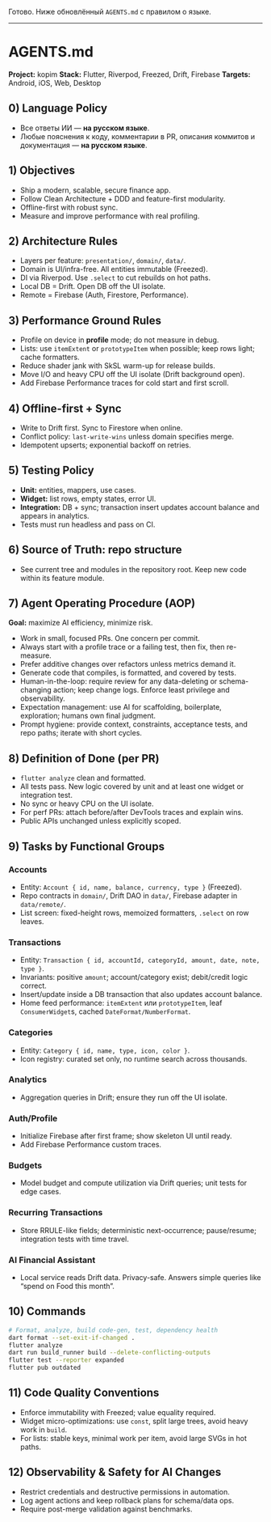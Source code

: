 Готово. Ниже обновлённый `AGENTS.md` с правилом о языке.

---

# AGENTS.md

**Project:** kopim
**Stack:** Flutter, Riverpod, Freezed, Drift, Firebase
**Targets:** Android, iOS, Web, Desktop

## 0) Language Policy

* Все ответы ИИ — **на русском языке**.
* Любые пояснения к коду, комментарии в PR, описания коммитов и документация — **на русском языке**.

## 1) Objectives

* Ship a modern, scalable, secure finance app.
* Follow Clean Architecture + DDD and feature-first modularity.
* Offline-first with robust sync.
* Measure and improve performance with real profiling.

## 2) Architecture Rules

* Layers per feature: `presentation/`, `domain/`, `data/`.
* Domain is UI/infra-free. All entities immutable (Freezed).
* DI via Riverpod. Use `.select` to cut rebuilds on hot paths.
* Local DB = Drift. Open DB off the UI isolate.
* Remote = Firebase (Auth, Firestore, Performance).

## 3) Performance Ground Rules

* Profile on device in **profile** mode; do not measure in debug.
* Lists: use `itemExtent` or `prototypeItem` when possible; keep rows light; cache formatters.
* Reduce shader jank with SkSL warm-up for release builds.
* Move I/O and heavy CPU off the UI isolate (Drift background open).
* Add Firebase Performance traces for cold start and first scroll.

## 4) Offline-first + Sync

* Write to Drift first. Sync to Firestore when online.
* Conflict policy: `last-write-wins` unless domain specifies merge.
* Idempotent upserts; exponential backoff on retries.

## 5) Testing Policy

* **Unit:** entities, mappers, use cases.
* **Widget:** list rows, empty states, error UI.
* **Integration:** DB + sync; transaction insert updates account balance and appears in analytics.
* Tests must run headless and pass on CI.

## 6) Source of Truth: repo structure

* See current tree and modules in the repository root. Keep new code within its feature module.

## 7) Agent Operating Procedure (AOP)

**Goal:** maximize AI efficiency, minimize risk.

* Work in small, focused PRs. One concern per commit.
* Always start with a profile trace or a failing test, then fix, then re-measure.
* Prefer additive changes over refactors unless metrics demand it.
* Generate code that compiles, is formatted, and covered by tests.
* Human-in-the-loop: require review for any data-deleting or schema-changing action; keep change logs. Enforce least privilege and observability.
* Expectation management: use AI for scaffolding, boilerplate, exploration; humans own final judgment.
* Prompt hygiene: provide context, constraints, acceptance tests, and repo paths; iterate with short cycles.

## 8) Definition of Done (per PR)

* `flutter analyze` clean and formatted.
* All tests pass. New logic covered by unit and at least one widget or integration test.
* No sync or heavy CPU on the UI isolate.
* For perf PRs: attach before/after DevTools traces and explain wins.
* Public APIs unchanged unless explicitly scoped.

## 9) Tasks by Functional Groups

### Accounts

* Entity: `Account { id, name, balance, currency, type }` (Freezed).
* Repo contracts in `domain/`, Drift DAO in `data/`, Firebase adapter in `data/remote/`.
* List screen: fixed-height rows, memoized formatters, `.select` on row leaves.

### Transactions

* Entity: `Transaction { id, accountId, categoryId, amount, date, note, type }`.
* Invariants: positive `amount`; account/category exist; debit/credit logic correct.
* Insert/update inside a DB transaction that also updates account balance.
* Home feed performance: `itemExtent` или `prototypeItem`, leaf `ConsumerWidget`s, cached `DateFormat/NumberFormat`.

### Categories

* Entity: `Category { id, name, type, icon, color }`.
* Icon registry: curated set only, no runtime search across thousands.

### Analytics

* Aggregation queries in Drift; ensure they run off the UI isolate.

### Auth/Profile

* Initialize Firebase after first frame; show skeleton UI until ready.
* Add Firebase Performance custom traces.

### Budgets

* Model budget and compute utilization via Drift queries; unit tests for edge cases.

### Recurring Transactions

* Store RRULE-like fields; deterministic next-occurrence; pause/resume; integration tests with time travel.

### AI Financial Assistant

* Local service reads Drift data. Privacy-safe. Answers simple queries like “spend on Food this month”.

## 10) Commands

```bash
# Format, analyze, build code-gen, test, dependency health
dart format --set-exit-if-changed .
flutter analyze
dart run build_runner build --delete-conflicting-outputs
flutter test --reporter expanded
flutter pub outdated
```


## 11) Code Quality Conventions

* Enforce immutability with Freezed; value equality required.
* Widget micro-optimizations: use `const`, split large trees, avoid heavy work in `build`.
* For lists: stable keys, minimal work per item, avoid large SVGs in hot paths.

## 12) Observability & Safety for AI Changes

* Restrict credentials and destructive permissions in automation.
* Log agent actions and keep rollback plans for schema/data ops.
* Require post-merge validation against benchmarks.
